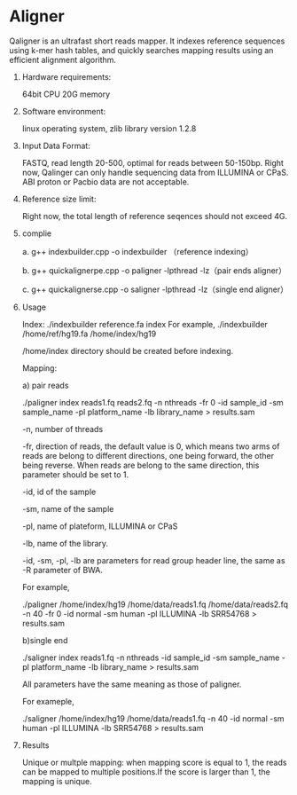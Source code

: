 # Aligner

Qaligner is an ultrafast short reads mapper. It indexes reference sequences using k-mer hash tables, and quickly searches mapping results using an efficient alignment algorithm. 

1. Hardware requirements:

	64bit CPU
	20G memory

2. Software environment:

	linux operating system, zlib library version 1.2.8

3. Input Data Format:

	FASTQ, read length 20-500, optimal for reads between 50-150bp. Right now, Qalinger can only handle sequencing data from ILLUMINA or CPaS. ABI proton or Pacbio data are not acceptable. 

4. Reference size limit:

	Right now, the total length of reference seqences should not exceed 4G. 

5. complie

	a.  g++ indexbuilder.cpp -o indexbuilder （reference indexing）
	
	b.  g++ quickalignerpe.cpp -o paligner -lpthread -lz（pair ends aligner）
	
	c.  g++ quickalignerse.cpp -o saligner -lpthread -lz（single end aligner）

5. Usage

	Index:
		./indexbuilder	reference.fa index 
	For example,
		 ./indexbuilder /home/ref/hg19.fa /home/index/hg19

	/home/index directory should be created before indexing.

	Mapping:

	a) pair reads 

	./paligner index reads1.fq reads2.fq -n nthreads -fr 0 -id sample_id -sm sample_name -pl platform_name -lb library_name > results.sam

	-n, number of threads

	-fr, direction of reads, the default value is 0, which means two arms of reads are belong to different directions, one being forward, the other being reverse. When reads are belong to the same direction, this parameter should be set to 1.

	-id, id of the sample

	-sm, name of the sample

	-pl, name of plateform, ILLUMINA or CPaS

	-lb, name of the library.

	-id, -sm, -pl, -lb are parameters for read group header line, the same as -R parameter of BWA.

	For example,

	./paligner /home/index/hg19 /home/data/reads1.fq /home/data/reads2.fq -n 40 -fr 0 -id normal -sm human -pl ILLUMINA -lb SRR54768 > results.sam

	b)single end

	./saligner index reads1.fq -n nthreads -id sample_id -sm sample_name -pl platform_name -lb library_name > results.sam

	All parameters have the same meaning as those of paligner. 

	For exameple,

	./saligner /home/index/hg19 /home/data/reads1.fq -n 40 -id normal -sm human -pl ILLUMINA -lb SRR54768 > results.sam

6. Results 

	Unique or multple mapping: when mapping score is equal to 1, the reads can be mapped to multiple positions.If the score is larger than 1, the mapping is unique.
